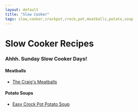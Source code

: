 ```yaml
---
layout: default
title: "Slow Cooker"
tags: slow,cooker,crockpot,crock,pot,meatballs,potato,soup
---
```

# Slow Cooker Recipes

### Ahhh.  Sunday Slow Cooker Days!

#### Meatballs
* [The Craig's Meatballs]({{site.github.url}}/SlowCooker/TheCraigsMeatballs/index.html)

#### Potato Soups
* [Easy Crock Pot Potato Soup]({{site.github.url}}/SlowCooker/EasyCrockPotPotatoSoup/index.html)
